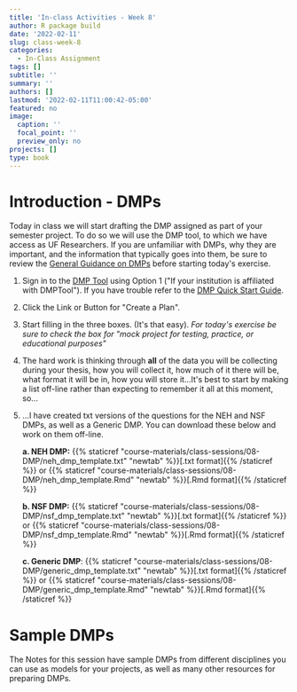 ```yaml
---
title: 'In-class Activities - Week 8'
author: R package build
date: '2022-02-11'
slug: class-week-8
categories:
  - In-Class Assignment
tags: []
subtitle: ''
summary: ''
authors: []
lastmod: '2022-02-11T11:00:42-05:00'
featured: no
image:
  caption: ''
  focal_point: ''
  preview_only: no
projects: []
type: book
---
```



# Introduction - DMPs

Today in class we will start drafting the DMP assigned as part of your semester project. To do so we will use the DMP tool, to which we have access as UF Researchers. If you are unfamiliar with DMPs, why they are important, and the information that typically goes into them, be sure to review the [General Guidance on DMPs](https://dmptool.org/general_guidance) before starting today's exercise.

1. Sign in to the [DMP Tool](https://dmptool.org) using Option 1 ("If your institution is affiliated with DMPTool"). If you have trouble refer to the  [DMP Quick	Start	Guide](https://dmptool.org/help). 

2. Click the Link or Button for "Create a Plan". 

3. Start filling in the three boxes. (It's that easy). _For today's exercise be sure to check the box for "mock project for testing, practice, or educational purposes"_

4. The hard work is thinking through **all** of the data you will be collecting during your thesis, how you will collect it, how much of it there will be, what format it will be in, how you will store it...It's best to start by making a list off-line rather than expecting to remember it all at this moment, so...

5. ...I have created txt versions of the questions for the NEH and NSF DMPs, as well as a Generic DMP. You can download these below and work on them off-line.


    **a. NEH DMP:** {{% staticref "course-materials/class-sessions/08-DMP/neh_dmp_template.txt" "newtab" %}}[.txt format]{{% /staticref %}} or {{% staticref "course-materials/class-sessions/08-DMP/neh_dmp_template.Rmd" "newtab" %}}[.Rmd format]{{% /staticref %}}


    **b. NSF DMP:** {{% staticref "course-materials/class-sessions/08-DMP/nsf_dmp_template.txt" "newtab" %}}[.txt format]{{% /staticref %}} or {{% staticref "course-materials/class-sessions/08-DMP/nsf_dmp_template.Rmd" "newtab" %}}[.Rmd format]{{% /staticref %}}

    **c. Generic DMP**: {{% staticref "course-materials/class-sessions/08-DMP/generic_dmp_template.txt" "newtab" %}}[.txt format]{{% /staticref %}} or {{% staticref "course-materials/class-sessions/08-DMP/generic_dmp_template.Rmd" "newtab" %}}[.Rmd format]{{% /staticref %}}
    
# Sample DMPs

The Notes for this session have sample DMPs from different disciplines you can use as models for your projects, as well as many other resources for preparing DMPs.
